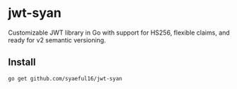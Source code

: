 # jwt-syan

Customizable JWT library in Go with support for HS256, flexible claims, and ready for v2 semantic versioning.

## Install

```bash
go get github.com/syaeful16/jwt-syan
```
